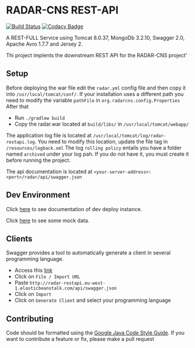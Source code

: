 # RADAR-CNS REST-API

[![Build Status](https://travis-ci.org/RADAR-CNS/RADAR-RestApi.svg?branch=master)](https://travis-ci.org/RADAR-CNS/RADAR-RestApi) [![Codacy Badge](https://api.codacy.com/project/badge/Grade/622b8036e0a5420db5206cdcd55bbd11)](https://www.codacy.com/app/RADAR-CNS/RADAR-RestApi?utm_source=github.com&amp;utm_medium=referral&amp;utm_content=RADAR-CNS/RADAR-RestApi&amp;utm_campaign=Badge_Grade)

A REST-FULL Service using Tomcat 8.0.37, MongoDb 3.2.10, Swagger 2.0, Apache Avro 1.7.7 and Jersey 2.

Thi project implents the downstream REST API for the RADAR-CNS project'

## Setup

Before deploying the war file edit the `radar.yml` config file and then copy it into `/usr/local/tomcat/conf/`. If your installation uses a different path you need to modify the variable `pathFile` in `org.radarcns.config.Properties` After that
- Run `./gradlew build`
- Copy the radar.war located at `build/libs/` in `/usr/local/tomcat/webapp/`

The application log file is located at `/usr/local/tomcat/log/radar-restapi.log`. You need to modify this location, update the file tag in `/resources/logback.xml`
The log `rolling policy` entails you have a folder named `archived` under your log pah. If you do not have it, you must create it before running the project.

The api documentation is located at `<your-server-address>:<port>/radar/api/swagger.json`

## Dev Environment
Click [here](http://radar-restapi.eu-west-1.elasticbeanstalk.com/api/swagger.json) to see documentation of dev deploy instance.

Click [here](http://radar-restapi.eu-west-1.elasticbeanstalk.com/api/HR/avg/user) to see some mock data.

## Clients
Swagger provides a tool to automatically generate a client in several programming language.
- Access this [link](http://editor.swagger.io)
- Click on `File / Import URL`
- Paste `http://radar-restapi.eu-west-1.elasticbeanstalk.com/api/swagger.json` 
- Click on `Import`
- Click on `Generate Client` and select your programming language

## Contributing

Code should be formatted using the [Google Java Code Style Guide](https://google.github.io/styleguide/javaguide.html). If you want to contribute a feature or fix, please make a pull request
